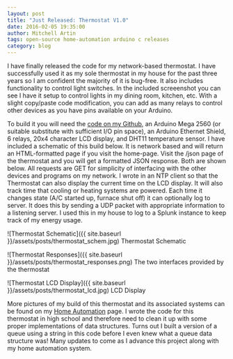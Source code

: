 ```yaml
---
layout: post
title: "Just Released: Thermostat V1.0"
date: 2016-02-05 19:35:00
author: Mitchell Artin
tags: open-source home-automation arduino c releases
category: blog
---
```

I have finally released the code for my network-based thermostat.  I have successfully used it as my sole thermostat in my house for the past three years so I am confident the majority of it is bug-free.  It also includes functionality to control light switches.  In the included screeenshot you can see I have it setup to control lights in my dining room, kitchen, etc.  With a slight copy/paste code modification, you can add as many relays to control other devices as you have pins available on your Arduino.

To build it you will need the [code on my Github](https://github.com/mitchmania/Arduino_Thermostat), an Arduino Mega 2560 (or suitable substitute with sufficient I/O pin space), an Arduino Ethernet Shield, 6 relays, 20x4 character LCD display, and DHT11 temperature sensor.  I have included a schematic of this build below.  It is network based and will return an HTML-formatted page if you visit the home-page.  Visit the /json page of the thermostat and you will get a formatted JSON response.  Both are shown below.  All requests are GET for simplicity of interfacing with the other devices and programs on my network.  I wrote in an NTP client so that the Thermostat can also display the current time on the LCD display.  It will also track time that cooling or heating systems are powered.  Each time it changes state (A/C started up, furnace shut off) it can optionally log to server.  It does this by sending a UDP packet with appropriate information to a listening server.  I used this in my house to log to a Splunk instance to keep track of my energy usage.

![Thermostat Schematic]({{ site.baseurl }}/assets/posts/thermostat_schem.jpg)
Thermostat Schematic

![Thermostat Responses]({{ site.baseurl }}/assets/posts/thermostat_responses.png)
The two interfaces provided by the thermostat

![Thermostat LCD Display]({{ site.baseurl }}/assets/posts/thermostat_lcd.jpg)
LCD Display

More pictures of my build of this thermostat and its associated systems can be found on my [Home Automation](https://mitchmania.com/home-automation/) page.  I wrote the code for this thermostat in high school and therefore need to clean it up with some proper implementations of data structures.  Turns out I built a version of a queue using a string in this code before I even knew what a queue data structure was!  Many updates to come as I advance this project along with my home automation system.